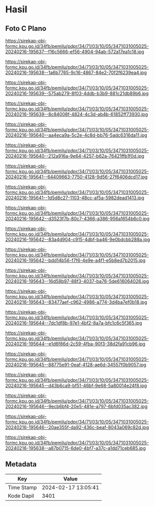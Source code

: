 # Hasil

## Foto C Plano

https://sirekap-obj-formc.kpu.go.id/34fb/pemilu/pdpr/34/71/03/10/05/3471031005025-20240216-195637--f16c5666-ef56-4904-94ab-572a17ea1c18.jpg

https://sirekap-obj-formc.kpu.go.id/34fb/pemilu/pdpr/34/71/03/10/05/3471031005025-20240216-195638--1a6b7765-9c16-4867-84e2-70f2f6239ea4.jpg

https://sirekap-obj-formc.kpu.go.id/34fb/pemilu/pdpr/34/71/03/10/05/3471031005025-20240216-195639--575ab279-8f03-4ddb-b3b9-881c21db89b6.jpg

https://sirekap-obj-formc.kpu.go.id/34fb/pemilu/pdpr/34/71/03/10/05/3471031005025-20240216-195639--8c84008f-4824-4c3d-ab4b-61852ff73930.jpg

https://sirekap-obj-formc.kpu.go.id/34fb/pemilu/pdpr/34/71/03/10/05/3471031005025-20240216-195640--aa4eca9a-5c2e-4c8d-bb76-5adc6316da11.jpg

https://sirekap-obj-formc.kpu.go.id/34fb/pemilu/pdpr/34/71/03/10/05/3471031005025-20240216-195640--212a916a-9e64-4257-b62a-76421ffb1f0d.jpg

https://sirekap-obj-formc.kpu.go.id/34fb/pemilu/pdpr/34/71/03/10/05/3471031005025-20240216-195641--64409663-7750-4128-9d56-27f6406dcd17.jpg

https://sirekap-obj-formc.kpu.go.id/34fb/pemilu/pdpr/34/71/03/10/05/3471031005025-20240216-195641--1d5d8c27-1103-48cc-af5a-5982dead1413.jpg

https://sirekap-obj-formc.kpu.go.id/34fb/pemilu/pdpr/34/71/03/10/05/3471031005025-20240216-195642--d3523f7b-80c7-4366-a386-956a1654b6c0.jpg

https://sirekap-obj-formc.kpu.go.id/34fb/pemilu/pdpr/34/71/03/10/05/3471031005025-20240216-195642--83a4d904-c915-4dbf-ba46-9e0bdcbb288a.jpg

https://sirekap-obj-formc.kpu.go.id/34fb/pemilu/pdpr/34/71/03/10/05/3471031005025-20240216-195642--bdd14b56-f7f6-4e9e-a4f1-e5b8ed7b2015.jpg

https://sirekap-obj-formc.kpu.go.id/34fb/pemilu/pdpr/34/71/03/10/05/3471031005025-20240216-195643--16d58b97-88f3-4037-ba76-5de616064026.jpg

https://sirekap-obj-formc.kpu.go.id/34fb/pemilu/pdpr/34/71/03/10/05/3471031005025-20240216-195643--83477aef-c962-4986-a774-3d4ba7ef0b18.jpg

https://sirekap-obj-formc.kpu.go.id/34fb/pemilu/pdpr/34/71/03/10/05/3471031005025-20240216-195644--7dc1df8b-97e1-4bf2-8a7a-bfc1c6c5f365.jpg

https://sirekap-obj-formc.kpu.go.id/34fb/pemilu/pdpr/34/71/03/10/05/3471031005025-20240216-195644--e1d6f86d-2c59-4fba-90f3-38d2fa91cb96.jpg

https://sirekap-obj-formc.kpu.go.id/34fb/pemilu/pdpr/34/71/03/10/05/3471031005025-20240216-195645--88775e91-0eaf-4128-ae6d-34557f0b9057.jpg

https://sirekap-obj-formc.kpu.go.id/34fb/pemilu/pdpr/34/71/03/10/05/3471031005025-20240216-195645--d43b6ca9-bf51-46bf-9e68-5a80014e24f8.jpg

https://sirekap-obj-formc.kpu.go.id/34fb/pemilu/pdpr/34/71/03/10/05/3471031005025-20240216-195646--9ecb6bf4-20e5-481e-a797-6bfd035ac382.jpg

https://sirekap-obj-formc.kpu.go.id/34fb/pemilu/pdpr/34/71/03/10/05/3471031005025-20240216-195646--20ae355f-da92-436c-beaf-8043a069c82d.jpg

https://sirekap-obj-formc.kpu.go.id/34fb/pemilu/pdpr/34/71/03/10/05/3471031005025-20240216-195638--a87b0715-6de0-4bf7-a37c-a1dd71ceb685.jpg


## Metadata

| Key        | Value               |
| ---------- | ------------------- |
| Time Stamp | 2024-02-17 13:05:41 |
| Kode Dapil | 3401                |



